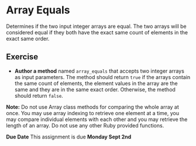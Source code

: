 # Array Equals
Determines if the two input integer arrays are equal. The two arrays will be considered equal if they both have the exact same count of elements in the exact same order.

## Exercise
* <strong>Author a method</strong> named `array_equals` that accepts two integer arrays as input parameters. The method should return `true` if the arrays contain the same count of elements, the element values in the array are the same and they are in the same exact order. Otherwise, the method should return `false`.

**Note:** Do not use Array class methods for comparing the whole array at once. You may use array indexing to retrieve one element at a time, you may compare individual elements with each other and you may retrieve the length of an array. Do not use any other Ruby provided functions.

**Due Date**  This assignment is due **Monday Sept 2nd**

